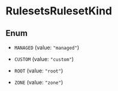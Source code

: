 

# RulesetsRulesetKind

## Enum


* `MANAGED` (value: `"managed"`)

* `CUSTOM` (value: `"custom"`)

* `ROOT` (value: `"root"`)

* `ZONE` (value: `"zone"`)



